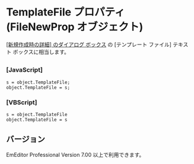 # TemplateFile プロパティ (FileNewProp オブジェクト)

[\[新規作成時の詳細\] のダイアログ ボックス](../../dlg/properties/file/new_details/index) の \[テンプレート ファイル\] テキスト ボックスに相当します。

## 

### \[JavaScript\]

```
s = object.TemplateFile;
object.TemplateFile = s;
```

### \[VBScript\]

```
s = object.TemplateFile
object.TemplateFile = s
```

## バージョン

EmEditor Professional Version 7.00 以上で利用できます。
